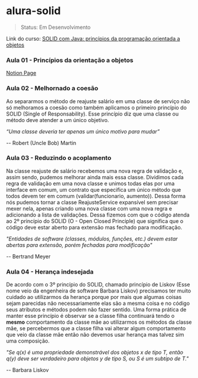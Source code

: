 # alura-solid
>Status: Em Desenvolvimento

Link do curso: [SOLID com Java: princípios da programação orientada a objetos](https://www.alura.com.br/curso-online-solid-orientacao-objetos-java)

### Aula 01 - Princípios da orientação a objetos
[Notion Page](https://little-riddle-c13.notion.site/SOLID-com-Java-Princ-pios-da-programa-o-orientada-a-objetos-7391119d13814b238d3cee336b665ccf)

### Aula 02 - Melhornado a coesão

Ao separarmos o método de reajuste salário em uma classe de serviço não só melhoramos a coesão como também aplicamos o primeiro princípio do SOLID (Single of Responsability). Esse princípio diz que uma classe ou método deve atender a um único objetivo.

*“Uma classe deveria ter apenas um único motivo para mudar”*

-- Robert (Uncle Bob) Martin

### Aula 03 - Reduzindo o acoplamento

Na classe reajuste de salário recebemos uma nova regra de validação e, assim sendo, pudemos melhorar ainda mais essa classe. Dividimos cada regra de validação em uma nova classe e unimos todas elas por uma interface em comum, um contrato que especifica um único método que todos devem ter em comum (validar(funcionario, aumento)). Dessa forma nós pudemos tornar a classe ReajusteService expansível sem precisar mexer nela, apenas criando uma nova classe com uma nova regra e adicionando a lista de validações. Dessa fizemos com que o código atenda ao 2º princípio do SOLID (O - Open Closed Principle) que significa que o código deve estar aberto para extensão mas fechado para modificação.

*"Entidades de software (classes, módulos, funções, etc.) devem estar abertas para extensão, porém fechadas para modificação"*

-- Bertrand Meyer

### Aula 04 - Herança indesejada

De acordo com o 3º princípio do SOLID, chamado princípio de Liskov (Esse nome veio da engenheira de software Barbara Liskov) precisamos ter muito cuidado ao utilizarmos da herança porque por mais que algumas coisas sejam parecidas não necessariamente elas são a mesma coisa e no código seus atributos e métodos podem não fazer sentido. Uma forma prática de manter esse princípio é observar se a classe filha continuará tendo o **mesmo** comportamento da classe mãe ao utilizarmos os métodos da classe mãe, se percebermos que a classe filha vai alterar algum comportamento que veio da classe mãe então não devemos usar herança mas talvez sim uma composição.

*"Se q(x) é uma propriedade demonstrável dos objetos x de tipo T, então q(y) deve ser verdadeiro para objetos y de tipo S, ou S é um subtipo de T."*

-- Barbara Liskov